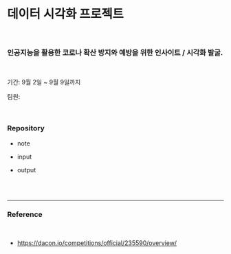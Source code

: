 # 데이터 시각화 프로젝트

<br/>

### 인공지능을 활용한 코로나 확산 방지와 예방을 위한 인사이트 / 시각화 발굴.



<br/>

기간: 9월 2일 ~ 9월 9일까지

팀원: 



<br/>

### Repository

- note

- input
- output







<br/>

<br/>

--------------------------------

### Reference

<br/>

- https://dacon.io/competitions/official/235590/overview/